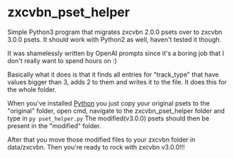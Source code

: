 # zxcvbn_pset_helper
Simple Python3 program that migrates zxcvbn 2.0.0 psets over to zxcvbn 3.0.0 psets.
It should work with Python2 as well, haven't tested it though.

It was shamelessly written by OpenAI prompts since it's a boring job that I don't really want to spend hours on :)

Basically what it does is that it finds all entries for "track_type" that have values bigger than 3, adds 2 to them and writes it to the file.
It does this for the whole folder.

When you've installed [Python](https://www.python.org/downloads/) you just copy your original psets to the "original" folder, open cmd, navigate to the zxcvbn_pset_helper folder and type in ```py pset_helper.py```
The modified(v3.0.0) psets should then be present in the "modified" folder.

After that you move those modified files to your zxcvbn folder in data/zxcvbn. 
Then you're ready to rock with zxcvbn v3.0.0!!! 
